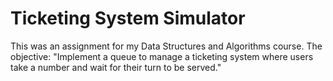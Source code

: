 # Ticketing System Simulator

This was an assignment for my Data Structures and Algorithms course. The objective: "Implement a queue to manage a ticketing system where users take a number and wait for their turn to be served."
